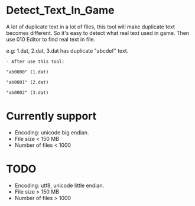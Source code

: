 # Detect_Text_In_Game
A lot of duplicate text in a lot of files, this tool will make duplicate text becomes different. So it's easy to detect what real text used in game.
Then use 010 Editor to find real text in file.

e.g:
	1.dat, 2.dat, 3.dat has duplicate "abcdef" text.
	
	- After use this tool:
	
	"ab0000" (1.dat)
	
	"ab0001" (2.dat)
	
	"ab0002" (3.dat)

Currently support
======================
- Encoding: unicode big endian.
- File size < 150 MB
- Number of files < 1000

TODO
========================
- Encoding: utf8, unicode little endian.
- File size > 150 MB
- Number of files > 1000

